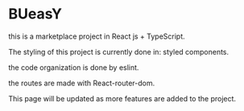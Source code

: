 # BUeasY

this is a marketplace project in React js + TypeScript.

The styling of this project is currently done in: styled components.

the code organization is done by eslint.

the routes are made with React-router-dom.

This page will be updated as more features are added to the project.